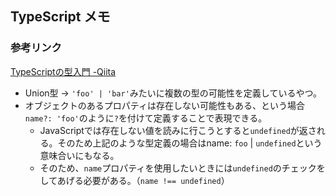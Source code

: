 ## TypeScript メモ

### 参考リンク
[TypeScriptの型入門 -Qiita](https://qiita.com/uhyo/items/e2fdef2d3236b9bfe74a)

- Union型 → `'foo' | 'bar'`みたいに複数の型の可能性を定義しているやつ。
- オブジェクトのあるプロパティは存在しない可能性もある、という場合 `name?: 'foo'`のように`?`を付けて定義することで表現できる。
  - JavaScriptでは存在しない値を読みに行こうとすると`undefined`が返される。そのため上記のような型定義の場合はname: `foo` | `undefined`という意味合いにもなる。
  - そのため、`name`プロパティを使用したいときには`undefined`のチェックをしてあげる必要がある。（`name !== undefined`）

